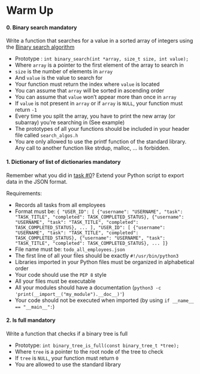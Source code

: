 <h1 class="gap">Warm Up</h1>


<h4 class="task">
    0. Binary search
      <span class="alert alert-warning mandatory-optional">
        mandatory
      </span>
</h4><p>Write a function that searches for a value in a sorted array of integers using the <a href="/rltoken/rwhVo3p5epzyf1uZchtJPQ" target="_blank" title="Binary search algorithm">Binary search algorithm</a></p><ul>
<li>Prototype : <code>int binary_search(int *array, size_t size, int value);</code></li>
<li>Where <code>array</code> is a pointer to the first element of the array to search in</li>
<li><code>size</code> is the number of elements in <code>array</code></li>
<li>And <code>value</code> is the value to search for</li>
<li>Your function must return the index where <code>value</code> is located</li>
<li>You can assume that <code>array</code> will be sorted in ascending order</li>
<li>You can assume that <code>value</code> won’t appear more than once in <code>array</code></li>
<li>If <code>value</code> is not present in <code>array</code> or if <code>array</code> is <code>NULL</code>, your function must return <code>-1</code></li>
<li>Every time you split the array, you have to print the new array (or subarray) you’re searching in (See example)</li>
<li>The prototypes of all your functions should be included in your header file called <code>search_algos.h</code></li>
<li>You are only allowed to use the printf function of the standard library. Any call to another function like strdup, malloc, … is forbidden.</li>
</ul>


<h4 class="task">
    1. Dictionary of list of dictionaries
      <span class="alert alert-warning mandatory-optional">
        mandatory
      </span>
</h4><p>Remember what you did in <a href="/rltoken/EDmJFbM4B0j6M62K0XpT-Q" target="_blank" title="task #0">task #0</a>? Extend your Python script to export data in the JSON format.</p><p>Requirements:</p><ul>
<li>Records all tasks from all employees</li>
<li>Format must be: <code>{ "USER_ID": [ {"username": "USERNAME", "task": "TASK_TITLE", "completed": TASK_COMPLETED_STATUS}, {"username": "USERNAME", "task": "TASK_TITLE", "completed": TASK_COMPLETED_STATUS}, ... ], "USER_ID": [ {"username": "USERNAME", "task": "TASK_TITLE", "completed": TASK_COMPLETED_STATUS}, {"username": "USERNAME", "task": "TASK_TITLE", "completed": TASK_COMPLETED_STATUS}, ... ]}</code></li>
<li>File name must be: <code>todo_all_employees.json</code></li>
<li>The first line of all your files should be exactly <code>#!/usr/bin/python3</code></li>
<li>Libraries imported in your Python files must be organized in alphabetical order</li>
<li>Your code should use the <code>PEP 8</code> style</li>
<li>All your files must be executable</li>
<li>All your modules should have a documentation (<code>python3 -c 'print(__import__("my_module").__doc__)'</code>)</li>
<li>Your code should not be executed when imported (by using <code>if __name__ == "__main__":</code>)</li>
</ul>

 
<h4 class="task">
    2. Is full
      <span class="alert alert-warning mandatory-optional">
        mandatory
      </span>
</h4><p>Write a function that checks if a binary tree is full</p><ul>
<li>Prototype: <code>int binary_tree_is_full(const binary_tree_t *tree);</code></li>
<li>Where <code>tree</code> is a pointer to the root node of the tree to check</li>
<li>If <code>tree</code> is <code>NULL</code>, your function must return <code>0</code></li>
<li>You are allowed to use the standard library</li>
</ul>

